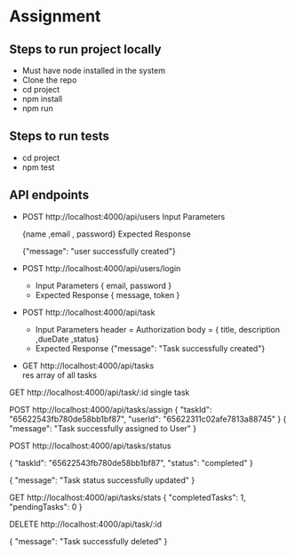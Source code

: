 # Assignment

## Steps to run project locally
- Must have node installed in the system
- Clone the repo
- cd project
- npm install
- npm run

## Steps to run tests
- cd project
- npm test

## API endpoints
- POST http://localhost:4000/api/users
  Input Parameters
  
  {name ,email , password}
  Expected Response
  
  {"message": "user successfully created"}


- POST http://localhost:4000/api/users/login
  - Input Parameters
  { email, password }
  - Expected Response
  { message, token }

- POST http://localhost:4000/api/task
  - Input Parameters
  header = Authorization
  body = { title, description ,dueDate ,status}
  - Expected Response
  {"message": "Task successfully created"}

- GET http://localhost:4000/api/tasks  
res 
array of all tasks

GET http://localhost:4000/api/task/:id
single task

POST http://localhost:4000/api/tasks/assign
{
      "taskId": "65622543fb780de58bb1bf87",
      "userId": "65622311c02afe7813a88745"
}
{
    "message": "Task successfully assigned to User"
}


POST http://localhost:4000/api/tasks/status

{
      "taskId": "65622543fb780de58bb1bf87",
      "status": "completed"
}

{
    "message": "Task status successfully updated"
}


GET http://localhost:4000/api/tasks/stats
{
    "completedTasks": 1,
    "pendingTasks": 0
}

DELETE http://localhost:4000/api/task/:id

{
    "message": "Task successfully deleted"
}








